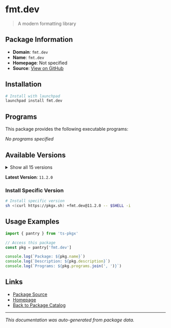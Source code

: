 # fmt.dev

> A modern formatting library

## Package Information

- **Domain**: `fmt.dev`
- **Name**: `fmt.dev`
- **Homepage**: Not specified
- **Source**: [View on GitHub](https://github.com/pkgxdev/pantry/tree/main/projects/fmt.dev/package.yml)

## Installation

```bash
# Install with launchpad
launchpad install fmt.dev
```

## Programs

This package provides the following executable programs:

*No programs specified*

## Available Versions

<details>
<summary>Show all 15 versions</summary>

- `11.2.0`, `11.1.4`, `11.1.3`, `11.1.2`, `11.1.1`
- `11.1.0`, `11.0.2`, `11.0.1`, `11.0.0`, `10.2.1`
- `10.2.0`, `10.1.1`, `10.1.0`, `10.0.0`, `9.1.0`

</details>

**Latest Version**: `11.2.0`

### Install Specific Version

```bash
# Install specific version
sh <(curl https://pkgx.sh) +fmt.dev@11.2.0 -- $SHELL -i
```

## Usage Examples

```typescript
import { pantry } from 'ts-pkgx'

// Access this package
const pkg = pantry['fmt.dev']

console.log(`Package: ${pkg.name}`)
console.log(`Description: ${pkg.description}`)
console.log(`Programs: ${pkg.programs.join(', ')}`)
```

## Links

- [Package Source](https://github.com/pkgxdev/pantry/tree/main/projects/fmt.dev/package.yml)
- [Homepage](#)
- [Back to Package Catalog](../../package-catalog.md)

---

*This documentation was auto-generated from package data.*
